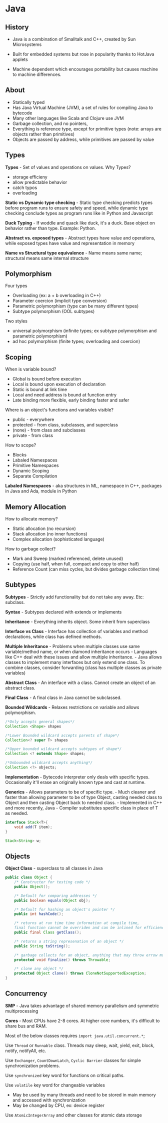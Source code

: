# Java


## History

- Java is a combination of Smalltalk and C++, created by Sun Microsystems

- Built for embedded systems but rose in popularity thanks to HotJava applets

- Machine dependent which encourages portability but causes machine to machine differences.

## About
- Statically typed
- Has Java Virtual Machine (JVM), a set of rules for compiling Java to bytecode
- Many other languages like Scala and Clojure use JVM
- Garbage collection, and no pointers,
- Everything is reference type, except for primitive types (note: arrays are objects rather than primitives)
- Objects are passed by address, while primitives are passed by value

## Types
**Types** - Set of values and operations on values. Why Types?
- storage efficieny
- allow predictable behavior
- catch typos
- overloading

**Static vs Dynamic type checking** - Static type checking predicts types before program runs to ensure safety and speed, while dynamic type checking conclude types as program runs like in Python and Javascript

**Duck Typing** - If woddle and quack like duck, it's a duck. Base object on behavior rather than type. Example: Python.

**Abstract vs. exposed types** - Abstract types have value and operations, while exposed types have value and representation in memory

**Name vs Structural type equivalence** - Name means same name; structural means same internal structure

## Polymorphism
Four types
- Overloading (ex: a + b overloading in C++)
- Parameter coercion (implicit type conversion)
- Parametric polymorphism (type can be many different types)
- Subtype polymorphism (OOL subtypes)

Two styles
- universal polymorphism (infinite types; ex subtype polymorphism and parametric polymorphism)
- ad hoc polymorphism (finite types; overloading and coercion)

##  Scoping

When is variable bound?

- Global is bound before execution
- Local is bound upon execution of declaration
- Static is bound at link time
- Local and need address is bound at function entry
- Late binding more flexible, early binding faster and safer

Where is an object's functions and variables visible?

- public - everywhere
- protected - from class, subclasses, and superclass
- (none) - from class and subclasses
- private - from class

How to scope?
- Blocks
- Labaled Namespaces
- Primitive Namespaces
- Dynamic Scoping
- Separate Compilation

**Labaled Namespaces** - aka structures in ML, namespace in C++, packages in Java and Ada, module in Python

##  Memory Allocation
How to allocate memory?
- Static allocation (no recursion)
- Stack allocation (no inner functions)
- Complex allocation (sophisticated language)

How to garbage collect?
- Mark and Sweep (marked referenced, delete unused)
- Copying (use half, when full, compact and copy to other half)
- Reference Count (can miss cycles, but divides garbage collection time)



## Subtypes

**Subtypes** - Strictly add functionality but do not take any away. Etc: subclass.

**Syntax** - Subtypes declared with extends or implements

**Inheritance** - Everything inherits object. Some inherit from superclass

**Interface vs Class** - Interface has collection of variables and method declarations, while class has defined methods.


**Multiple Inheritance**
    - Problems when multiple classes use same variable/method name, or when diamond inheritance occurs
    - Languages like C++ deal with these issues and allow multiple inheritance.
    - Java allows classes to implement many interfaces but only extend one class. To combine classes, consider forwarding (class has multiple classes as private variables)

**Abstract Class** - An interface with a class. Cannot create an object of an abstract class.

**Final Class** - A final class in Java cannot be subclassed.

**Bounded Wildcards** - Relaxes restrictions on variable and allows polymorphism.

```java
/*Only accepts general shapes*/
Collection <Shape> shapes

/*Lower Bounded wildcard accepts parents of shape*/
Collection<? super T> shapes

/*Upper bounded wildcard accepts subtypes of shape*/
Collection <? extends Shape> shapes;

/*Unbounded wildcard accepts anything*/
Collection <?> objects;
```
**Implementation** - Bytecode interpreter only deals with specific types. Occasionally it'll erase an originally known type and cast at runtime.

**Generics** - Allows parameters to be of specific type.
    - Much cleaner and faster than allowing parameter to be of type Object, casting needed class to Object and then casting Object back to needed class.
    - Implemented in C++ and more recently, Java
    - Compiler substitutes specific class in place of T as needed.

```java
interface Stack<T>{
    void add(T item);
}

Stack<String> w;
```



## Objects

**Object Class** - superclass to all classes in Java

```java
public class Object {
    /* Constructer for testing code */
    public Object();

    /* Default for comparing addresses */
    public boolean equals(Object obj);

    /* Default for hashing an object's pointer */
    public int hashCode();

    /* returns at run time time information at compile time,
    final function cannot be overriden and can be inlined for efficiency*/
    public final Class getClass();

    /* returns a string represenation of an object */
    public String toString();

    /* garbage collects for an object, anything that may throw errow must throw throwable*/
    protected void finalize() throws Throwable;

    /* clone any object */
    protected Object clone() throws CloneNotSupportedException;
}
```


## Concurrency
**SMP** - Java takes advantage of shared memory parallelism and symmetric multiprocessing

**Cores** - Most CPUs have 2-8 cores. At higher core numbers, it's difficult to share bus and RAM.

Most of the below classes requires `import java.util.concurrent.*`;

Use `Thread` or `Runnable` class. Threads may sleep, wait, yield, exit, block, notify, notifyAll, etc.

Use `Exchanger`, `CountDownLatch`, `Cyclic Barrier` classes for simple synchronization problems.

Use `synchronized` key word for functions on critical paths.

Use `volatile` key word for changeable variables
- May be used by many threads and need to be stored in main memory and accessed with synchronization
- May be changed by CPU, ex: device register

Use `AtomicIntegerArray` and other classes for atomic data storage



